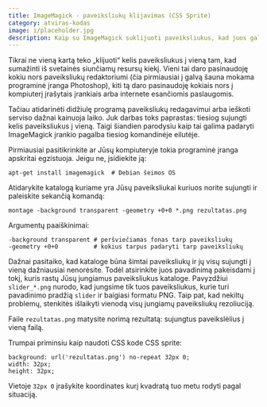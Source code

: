 ```yaml
---
title: ImageMagick - paveiksliukų klijavimas (CSS Sprite)
category: atviras-kodas
image: i/placeholder.jpg
description: Kaip su ImageMagick suklijuoti paveiksliukus, kad juos galima būtų pritaikyti CSS sprite atvaizdavimui.
---
```


Tikrai ne vieną kartą teko „klijuoti“ kelis paveiksliukus į vieną tam, kad sumažinti iš svetainės siunčiamų resursų kiekį. Vieni tai daro pasinaudoję kokiu nors paveiksliukų redaktoriumi (čia pirmiausiai į galvą šauna mokama programinė įranga Photoshop), kiti tą daro pasinaudoję kokiais nors į kompiuterį įrašytais įrankiais arba internete esančiomis paslaugomis.

Tačiau atidarinėti didžiulę programą paveiksliukų redagavimui arba ieškoti serviso dažnai kainuoja laiko. Juk darbas toks paprastas: tiesiog sujungti kelis paveiksliukus į vieną. Taigi šiandien parodysiu kaip tai galima padaryti ImageMagick įrankio pagalba tiesiog komandinėje eilutėje.

Pirmiausiai pasitikrinkite ar Jūsų kompiuteryje tokia programinė įranga apskritai egzistuoja. Jeigu ne, įsidiekite ją:

    apt-get install imagemagick  # Debian šeimos OS

Atidarykite katalogą kuriame yra Jūsų paveiksliukai kuriuos norite sujungti ir paleiskite sekančią komandą:

    montage -background transparent -geometry +0+0 *.png rezultatas.png

Argumentų paaiškinimai:

    -background transparent # peršviečiamas fonas tarp paveiksliukų
    -geometry +0+0          # kokius tarpus padaryti tarp paveiksliukų

Dažnai pasitaiko, kad kataloge būna šimtai paveiksliukų ir jų visų sujungti į vieną dažniausiai nenorėsite. Todėl atsirinkite juos pavadinimą pakeisdami į tokį, kuris rastų Jūsų jungiamus paveiksliukus kataloge. Pavyzdžiui `slider_*.png` nurodo, kad jungsime tik tuos paveiksliukus, kurie turi pavadinimo pradžią `slider` ir baigiasi formatu PNG. Taip pat, kad nekiltų problemų, stenkitės išlaikyti vienodą visų jungiamų paveiksliukų rezoliuciją.

Faile `rezultatas.png` matysite norimą rezultatą: sujungtus paveikslėlius į vieną failą.

Trumpai priminsiu kaip naudoti CSS kode CSS sprite:

    background: url('rezultatas.png') no-repeat 32px 0;
    width: 32px;
    height: 32px;

Vietoje `32px 0` įrašykite koordinates kurį kvadratą tuo metu rodyti pagal situaciją.
